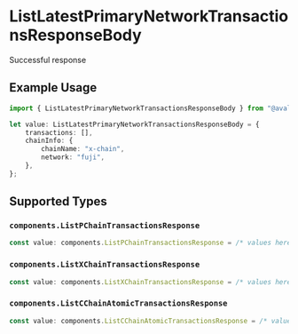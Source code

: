# ListLatestPrimaryNetworkTransactionsResponseBody

Successful response

## Example Usage

```typescript
import { ListLatestPrimaryNetworkTransactionsResponseBody } from "@avalabs/avalanche-sdk/models/operations";

let value: ListLatestPrimaryNetworkTransactionsResponseBody = {
    transactions: [],
    chainInfo: {
        chainName: "x-chain",
        network: "fuji",
    },
};
```

## Supported Types

### `components.ListPChainTransactionsResponse`

```typescript
const value: components.ListPChainTransactionsResponse = /* values here */
```

### `components.ListXChainTransactionsResponse`

```typescript
const value: components.ListXChainTransactionsResponse = /* values here */
```

### `components.ListCChainAtomicTransactionsResponse`

```typescript
const value: components.ListCChainAtomicTransactionsResponse = /* values here */
```


